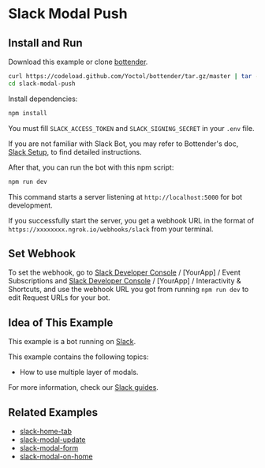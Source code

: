 
# Slack Modal Push

## Install and Run

Download this example or clone [bottender](https://github.com/Yoctol/bottender).

```sh
curl https://codeload.github.com/Yoctol/bottender/tar.gz/master | tar -xz --strip=2 bottender-master/examples/slack-modal-push
cd slack-modal-push
```

Install dependencies:

```sh
npm install
```

You must fill `SLACK_ACCESS_TOKEN` and `SLACK_SIGNING_SECRET` in your `.env` file.

If you are not familiar with Slack Bot, you may refer to Bottender's doc, [Slack Setup](https://bottender.js.org/docs/channel-slack-setup), to find detailed instructions.

After that, you can run the bot with this npm script:

```sh
npm run dev
```

This command starts a server listening at `http://localhost:5000` for bot development.

If you successfully start the server, you get a webhook URL in the format of `https://xxxxxxxx.ngrok.io/webhooks/slack` from your terminal.

## Set Webhook

To set the webhook, go to [Slack Developer Console](https://api.slack.com/apps) / [YourApp] / Event Subscriptions and [Slack Developer Console](https://api.slack.com/apps) / [YourApp] / Interactivity & Shortcuts, and use the webhook URL you got from running `npm run dev` to edit Request URLs for your bot.

## Idea of This Example

This example is a bot running on [Slack](https://slack.com/).

This example contains the following topics:

- How to use multiple layer of modals.

For more information, check our [Slack guides](https://bottender.js.org/docs/channel-slack-block-kit).

## Related Examples

- [slack-home-tab](../slack-home-tab)
- [slack-modal-update](../slack-modal-update)
- [slack-modal-form](../slack-modal-form)
- [slack-modal-on-home](../slack-modal-on-home)